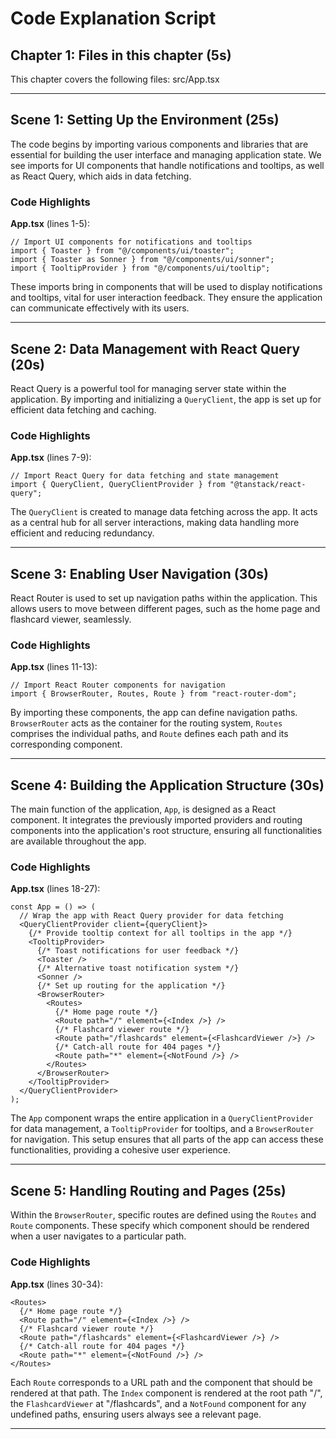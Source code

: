 # Code Explanation Script

## Chapter 1: Files in this chapter (5s)

This chapter covers the following files:
src/App.tsx

---

## Scene 1: Setting Up the Environment (25s)

The code begins by importing various components and libraries that are essential for building the user interface and managing application state. We see imports for UI components that handle notifications and tooltips, as well as React Query, which aids in data fetching.


### Code Highlights

**App.tsx** (lines 1-5):
```
// Import UI components for notifications and tooltips
import { Toaster } from "@/components/ui/toaster";
import { Toaster as Sonner } from "@/components/ui/sonner";
import { TooltipProvider } from "@/components/ui/tooltip";
```
These imports bring in components that will be used to display notifications and tooltips, vital for user interaction feedback. They ensure the application can communicate effectively with its users.



---

## Scene 2: Data Management with React Query (20s)

React Query is a powerful tool for managing server state within the application. By importing and initializing a `QueryClient`, the app is set up for efficient data fetching and caching.


### Code Highlights

**App.tsx** (lines 7-9):
```
// Import React Query for data fetching and state management
import { QueryClient, QueryClientProvider } from "@tanstack/react-query";
```
The `QueryClient` is created to manage data fetching across the app. It acts as a central hub for all server interactions, making data handling more efficient and reducing redundancy.



---

## Scene 3: Enabling User Navigation (30s)

React Router is used to set up navigation paths within the application. This allows users to move between different pages, such as the home page and flashcard viewer, seamlessly.


### Code Highlights

**App.tsx** (lines 11-13):
```
// Import React Router components for navigation
import { BrowserRouter, Routes, Route } from "react-router-dom";
```
By importing these components, the app can define navigation paths. `BrowserRouter` acts as the container for the routing system, `Routes` comprises the individual paths, and `Route` defines each path and its corresponding component.



---

## Scene 4: Building the Application Structure (30s)

The main function of the application, `App`, is designed as a React component. It integrates the previously imported providers and routing components into the application's root structure, ensuring all functionalities are available throughout the app.


### Code Highlights

**App.tsx** (lines 18-27):
```
const App = () => (
  // Wrap the app with React Query provider for data fetching
  <QueryClientProvider client={queryClient}>
    {/* Provide tooltip context for all tooltips in the app */}
    <TooltipProvider>
      {/* Toast notifications for user feedback */}
      <Toaster />
      {/* Alternative toast notification system */}
      <Sonner />
      {/* Set up routing for the application */}
      <BrowserRouter>
        <Routes>
          {/* Home page route */}
          <Route path="/" element={<Index />} />
          {/* Flashcard viewer route */}
          <Route path="/flashcards" element={<FlashcardViewer />} />
          {/* Catch-all route for 404 pages */}
          <Route path="*" element={<NotFound />} />
        </Routes>
      </BrowserRouter>
    </TooltipProvider>
  </QueryClientProvider>
);
```
The `App` component wraps the entire application in a `QueryClientProvider` for data management, a `TooltipProvider` for tooltips, and a `BrowserRouter` for navigation. This setup ensures that all parts of the app can access these functionalities, providing a cohesive user experience.



---

## Scene 5: Handling Routing and Pages (25s)

Within the `BrowserRouter`, specific routes are defined using the `Routes` and `Route` components. These specify which component should be rendered when a user navigates to a particular path.


### Code Highlights

**App.tsx** (lines 30-34):
```
<Routes>
  {/* Home page route */}
  <Route path="/" element={<Index />} />
  {/* Flashcard viewer route */}
  <Route path="/flashcards" element={<FlashcardViewer />} />
  {/* Catch-all route for 404 pages */}
  <Route path="*" element={<NotFound />} />
</Routes>
```
Each `Route` corresponds to a URL path and the component that should be rendered at that path. The `Index` component is rendered at the root path "/", the `FlashcardViewer` at "/flashcards", and a `NotFound` component for any undefined paths, ensuring users always see a relevant page.

---

